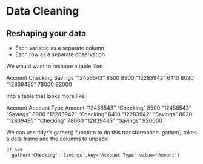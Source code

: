 # Data Cleaning

## Reshaping your data
* Each variable as a separate column
* Each row as a separate observation


We would want to reshape a table like:

Account	Checking	Savings
“12456543”	8500	8900
“12283942”	6410	8020
“12839485”	78000	92000

Into a table that looks more like:

Account	Account Type	Amount
“12456543”	“Checking”	8500
“12456543”	“Savings”	8900
“12283942”	“Checking”	6410
“12283942”	“Savings”	8020
“12839485”	“Checking”	78000
“12839485”	“Savings”	920000

We can use tidyr’s gather() function to do this transformation. gather() takes a data frame and the columns to unpack:
```
df %>%
  gather('Checking','Savings',key='Account Type',value='Amount')
```
